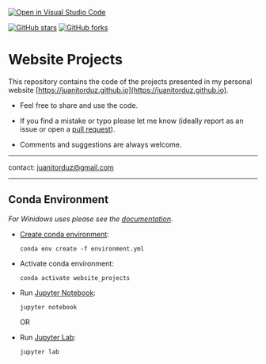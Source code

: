 [![Open in Visual Studio Code](https://open.vscode.dev/badges/open-in-vscode.svg)](https://open.vscode.dev/juanitorduz/website_projects)

[![GitHub stars](https://img.shields.io/github/stars/juanitorduz/btsa.svg)](https://github.com/juanitorduz/website_projects/stargazers)
[![GitHub forks](https://img.shields.io/github/forks/juanitorduz/btsa.svg?color=blue)](https://github.com/juanitorduz/website_projects/network)

# Website Projects

This repository contains the code of the projects presented in my personal website [https://juanitorduz.github.io](https://juanitorduz.github.io).

  - Feel free to share and use the code.

  - If you find a mistake or typo please let me know (ideally report as an issue or open a [pull request](https://help.github.com/en/articles/about-pull-requests)).

  - Comments and suggestions are always welcome.

  ---

  contact: juanitorduz@gmail.com

  ---

  ## Conda Environment

  *For Winidows uses please see the [documentation](https://docs.conda.io/projects/conda/en/latest/user-guide/tasks/manage-environments.html)*.

  - [Create conda environment](https://docs.conda.io/projects/conda/en/latest/user-guide/tasks/manage-environments.html):

    `conda env create -f environment.yml`

  - Activate conda environment:

    `conda activate website_projects`

  - Run [Jupyter Notebook](https://jupyter-notebook-beginner-guide.readthedocs.io/en/latest/what_is_jupyter.html):

    `jupyter notebook`

    OR

  - Run [Jupyter Lab](https://jupyterlab.readthedocs.io/en/stable/index.html#):

    `jupyter lab`
